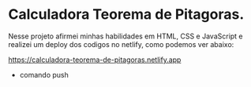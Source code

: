 
# Calculadora Teorema de Pitagoras.

Nesse projeto afirmei minhas habilidades em HTML, CSS e JavaScript e realizei um deploy dos codigos no netlify, como podemos ver abaixo:


https://calculadora-teorema-de-pitagoras.netlify.app

* comando push

